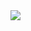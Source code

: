 <img align="center" src="https://github-readme-stats.vercel.app/api/top-langs/?username=evans-0&layout=compact&theme=onedark">
